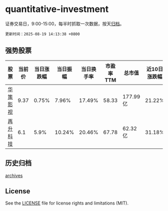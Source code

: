 # quantitative-investment

证券交易日，9:00-15:00，每半时抓取一次数据，按天[归档](archives)。

`更新时间：2025-08-19 14:13:38 +0800`

## 强势股票

|股票|当前价|当日涨跌幅|当日振幅|当日换手率|市盈率TTM|总市值|近10日涨跌幅|
|----|----|----|----|----|----|----|----|
|[华策影视](https://xueqiu.com/S/SZ300133)|9.37|0.75%|7.96%|17.49%|58.33|177.99亿|21.22%|
|[再升科技](https://xueqiu.com/S/SH603601)|6.1|5.9%|10.24%|20.46%|67.78|62.32亿|31.18%|

## 历史归档

[archives](archives)

## License

See the [LICENSE](LICENSE) file for license rights and limitations (MIT).